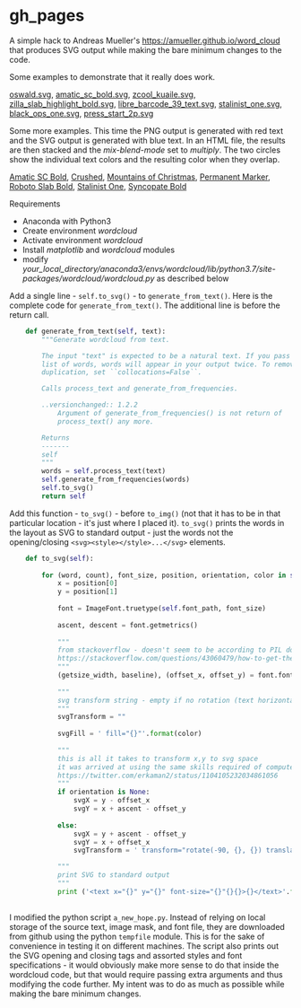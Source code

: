 # gh_pages
A simple hack to Andreas Mueller's https://amueller.github.io/word_cloud that produces SVG output while making the bare minimum changes to the code.

Some examples to demonstrate that it really does work.

[oswald.svg](https://loydg.github.io/gh_pages/examples/oswald.svg), 
[amatic_sc_bold.svg](https://loydg.github.io/gh_pages/examples/amatic_sc_bold.svg), 
[zcool_kuaile.svg](https://loydg.github.io/gh_pages/examples/zcool_kuaile.svg), 
[zilla_slab_highlight_bold.svg](https://loydg.github.io/gh_pages/examples/zilla_slab_highlight_bold.svg), 
[libre_barcode_39_text.svg](https://loydg.github.io/gh_pages/examples/libre_barcode_39_text.svg), 
[stalinist_one.svg](https://loydg.github.io/gh_pages/examples/stalinist_one.svg), 
[black_ops_one.svg](https://loydg.github.io/gh_pages/examples/black_ops_one.svg), 
[press_start_2p.svg](https://loydg.github.io/gh_pages/examples/press_start_2p.svg)

Some more examples. This time the PNG output is generated with red text and the SVG output is generated with blue text. In an HTML file, the results are then stacked and the *mix-blend-mode* set to *multiply*. The two circles show the individual text colors and the resulting color when they overlap.

[Amatic SC Bold](https://loydg.github.io/gh_pages/amatic_sc_bold_overlay.html), 
[Crushed](https://loydg.github.io/gh_pages/crushed_overlay.html), 
[Mountains of Christmas](https://loydg.github.io/gh_pages/mountains_of_christmas_overlay.html), 
[Permanent Marker](https://loydg.github.io/gh_pages/permanent_marker_overlay.html), 
[Roboto Slab Bold](https://loydg.github.io/gh_pages/roboto_slab_bold_overlay.html), 
[Stalinist One](https://loydg.github.io/gh_pages/stalinist_one_overlay.html), 
[Syncopate Bold](https://loydg.github.io/gh_pages/syncopate_bold_overlay.html)

Requirements
* Anaconda with Python3
* Create environment *wordcloud*
* Activate environment *wordcloud*
* Install *matplotlib* and *wordcloud* modules
* modify *your_local_directory/anaconda3/envs/wordcloud/lib/python3.7/site-packages/wordcloud/wordcloud.py* as described below

Add a single line - `self.to_svg()` - to `generate_from_text()`.
Here is the complete code for `generate_from_text()`. The additional line is before the return call.

```python
    def generate_from_text(self, text):
        """Generate wordcloud from text.

        The input "text" is expected to be a natural text. If you pass a sorted
        list of words, words will appear in your output twice. To remove this
        duplication, set ``collocations=False``.

        Calls process_text and generate_from_frequencies.

        ..versionchanged:: 1.2.2
            Argument of generate_from_frequencies() is not return of
            process_text() any more.

        Returns
        -------
        self
        """
        words = self.process_text(text)
        self.generate_from_frequencies(words)
        self.to_svg()
        return self
```

Add this function - `to_svg()` - before `to_img()` (not that it has to be in that particular location - it's just where I placed it). 
`to_svg()` prints the words in the layout as SVG to standard output - just the words not the opening/closing `<svg><style></style>...</svg>` elements.

```python
    def to_svg(self):
        
        for (word, count), font_size, position, orientation, color in self.layout_:
            x = position[0]
            y = position[1]
            
            font = ImageFont.truetype(self.font_path, font_size)
                    
            ascent, descent = font.getmetrics()
            
            """
            from stackoverflow - doesn't seem to be according to PIL docs (should return height, width) but doesn't work otherwise...
            https://stackoverflow.com/questions/43060479/how-to-get-the-font-pixel-height-using-pil-imagefont
            """
            (getsize_width, baseline), (offset_x, offset_y) = font.font.getsize(word)
            
            """
            svg transform string - empty if no rotation (text horizontal), otherwise contains rotate and translate numbers
            """
            svgTransform = ""    
            
            svgFill = ' fill="{}"'.format(color)    
               
            """
            this is all it takes to transform x,y to svg space 
            it was arrived at using the same skills required of computer graphics programmers
            https://twitter.com/erkaman2/status/1104105232034861056
            """
            if orientation is None:
                svgX = y - offset_x
                svgY = x + ascent - offset_y      
                
            else:
                svgX = y + ascent - offset_y
                svgY = x + offset_x
                svgTransform = ' transform="rotate(-90, {}, {}) translate({}, 0)"'.format(svgX, svgY, -getsize_width)

            """
            print SVG to standard output 
            """
            print ('<text x="{}" y="{}" font-size="{}"{}{}>{}</text>'.format(svgX, svgY, font_size, svgTransform, svgFill, word))
    
```

I modified the python script `a_new_hope.py`. Instead of relying on local storage of the source text, image mask, and font file, they are downloaded from github using the python `tempfile` module. This is for the sake of convenience in testing it on different machines. The script also prints out the SVG opening and closing tags and assorted styles and font specifications - it would obviously make more sense to do that inside the wordcloud code, but that would require passing extra arguments and thus modifying the code further. My intent was to do as much as possible while making the bare minimum changes. 



